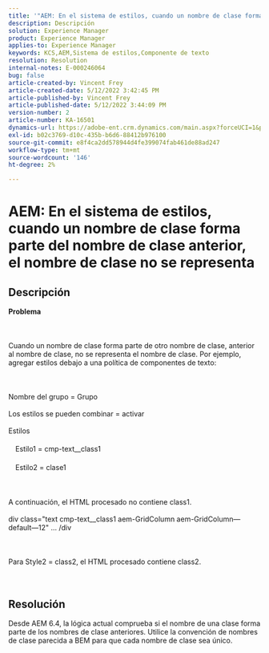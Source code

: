 ```yaml
---
title: '"AEM: En el sistema de estilos, cuando un nombre de clase forma parte del nombre de clase anterior, el nombre de clase no se representa.'
description: Descripción
solution: Experience Manager
product: Experience Manager
applies-to: Experience Manager
keywords: KCS,AEM,Sistema de estilos,Componente de texto
resolution: Resolution
internal-notes: E-000246064
bug: false
article-created-by: Vincent Frey
article-created-date: 5/12/2022 3:42:45 PM
article-published-by: Vincent Frey
article-published-date: 5/12/2022 3:44:09 PM
version-number: 2
article-number: KA-16501
dynamics-url: https://adobe-ent.crm.dynamics.com/main.aspx?forceUCI=1&pagetype=entityrecord&etn=knowledgearticle&id=d70ba725-0ad2-ec11-a7b5-0022480a8683
exl-id: b02c3769-d10c-435b-b6d6-88412b976100
source-git-commit: e8f4ca2dd578944d4fe399074fab461de88ad247
workflow-type: tm+mt
source-wordcount: '146'
ht-degree: 2%

---
```


# AEM: En el sistema de estilos, cuando un nombre de clase forma parte del nombre de clase anterior, el nombre de clase no se representa

## Descripción

<b>Problema</b><br><br> <br><br>Cuando un nombre de clase forma parte de otro nombre de clase, anterior al nombre de clase, no se representa el nombre de clase. Por ejemplo, agregar estilos debajo a una política de componentes de texto:<br><br> <br><br>Nombre del grupo = Grupo<br><br>Los estilos se pueden combinar = activar<br><br>Estilos<br><br>　Estilo1 = cmp-text__class1<br><br>　Estilo2 = clase1<br><br> <br><br>A continuación, el HTML procesado no contiene class1.<br><br>div class=&quot;text cmp-text__class1 aem-GridColumn aem-GridColumn—default—12&quot; ... /div<br><br> <br><br>Para Style2 = class2, el HTML procesado contiene class2.<br><br><br>

## Resolución


Desde AEM 6.4, la lógica actual comprueba si el nombre de una clase forma parte de los nombres de clase anteriores. Utilice la convención de nombres de clase parecida a BEM para que cada nombre de clase sea único.
